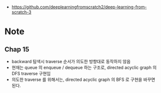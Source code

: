 - https://github.com/deeplearningfromscratch2/deep-learning-from-scratch-3

# Note

## Chap 15
- backward 탐색시 traverse 순서가 의도한 방향대로 동작하지 않음
- 현재는 queue 의 enqueue / dequeue 하는 구조로, directed acyclic graph 의 DFS traverse 구현임
- 의도한 traverse 를 위해서는, directed acyclic graph 의 BFS 로 구현을 바꾸면 된다.
